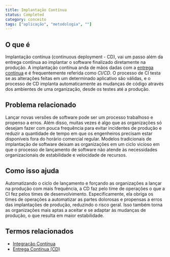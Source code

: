 ```yaml
---
title: Implantaçāo Contínua
status: Completed 
category: conceito
tags: ["aplicação", "metodologia", ""]
---
```


## O que é

Implantação contínua (continuous deployment - CD), vai um passo além da entrega contínua ao implantar o software finalizado diretamente na produção. A implantação contínua anda de mãos dadas com a [entrega contínua](/pt-br/continuous-delivery/) e é frequentemente referida como _CI/CD_. O processo de CI testa se as alterações feitas em um determinado aplicativo são válidas, e o processo de CD implanta automaticamente as mudanças de código através dos ambientes de uma organização, desde os testes até a produção.

## Problema relacionado

Lançar novas versões de software pode ser um processo trabalhoso e propenso a erros. Além disso, muitas vezes é algo que as organizações só desejam fazer com pouca frequência para evitar incidentes de produção e reduzir a quantidade de tempo em que os engenheiros precisam estar disponíveis fora do horário comercial regular. Modelos tradicionais de implantação de software deixam as organizações em um ciclo vicioso em que o processo de lançamento de software não atende às necessidades organizacionais de estabilidade e velocidade de recursos.

## Como isso ajuda

Automatizando o ciclo de lançamento e forçando as organizações a lançar na produção com mais frequência, a CD faz pelo time de operações o que a CI fez pelos times de desenvolvimento. Especificamente, ela obriga os times de operações a automatizar as partes dolorosas e propensas a erros das implantações de produção, reduzindo o risco geral. Isso também torna as organizações mais aptas a aceitar e se adaptar às mudanças de produção, o que resulta em maior estabilidade. 

## Termos relacionados

* [Integração Contínua](/pt-br/continuous-integration/)
* [Entrega Contínua (CD)](/pt-br/continuous-delivery/)